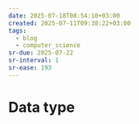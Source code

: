 ```yaml
---
date: 2025-07-18T08:54:10+03:00
created: 2025-07-11T09:38:22+03:00
tags:
  - blog
  - computer_science
sr-due: 2025-07-22
sr-interval: 1
sr-ease: 193
---
```


# Data type
